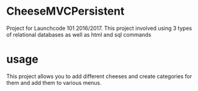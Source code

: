 # CheeseMVCPersistent
Project for Launchcode 101 2016/2017. This project involved using 3 types of relational databases as well as html and sql commands

# usage
This project allows you to add different cheeses and create categories for them and add them to various menus.
